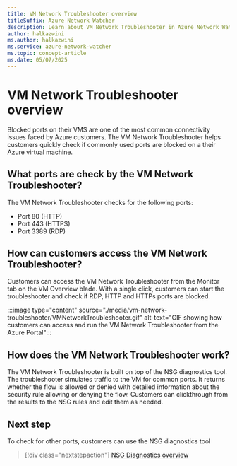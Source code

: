 ```yaml
---
title: VM Network Troubleshooter overview
titleSuffix: Azure Network Watcher
description: Learn about VM Network Troubleshooter in Azure Network Watcher how it can help you troubleshoot traffic issues.
author: halkazwini
ms.author: halkazwini
ms.service: azure-network-watcher
ms.topic: concept-article
ms.date: 05/07/2025
---
```


# VM Network Troubleshooter overview

Blocked ports on their VMS are one of the most common connectivity issues faced by Azure customers. 
The VM Network Troubleshooter helps customers quickly check if commonly used ports are blocked on a their Azure virtual machine.

## What ports are check by the VM Network Troubleshooter?

The VM Network Troubleshooter checks for the following ports:
 - Port 80 (HTTP)
 - Port 443 (HTTPS)
 - Port 3389 (RDP)


## How can customers access the VM Network Troubleshooter? 

Customers can access the VM Network Troubleshooter from the Monitor tab on the VM Overview blade. With a single click, customers can start the troubleshooter and check if RDP, HTTP and HTTPs ports are blocked. 

:::image type="content" source="./media/vm-network-troubleshooter/VMNetworkTroubleshooter.gif" alt-text="GIF showing how customers can access and run the VM Network Troubleshooter from the Azure Portal":::


## How does the VM Network Troubleshooter work? 

The VM Network Troubleshooter is built on top of the NSG diagnostics tool. The troubleshooter simulates traffic to the VM for common ports. It returns whether the flow is allowed or denied with detailed information about the security rule allowing or denying the flow.
Customers can clickthrough from the results to the NSG rules and edit them as needed. 

## Next step

To check for other ports, customers can use the NSG diagnostics tool

> [!div class="nextstepaction"]
> [NSG Diagnostics overview](nsg-diagnostics-overview.md)
